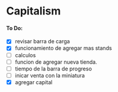 Capitalism
==========

#### To Do:
- [x] revisar barra de carga
- [x] funcionamiento de agregar mas stands
- [ ] calculos
- [ ] funcion de agregar nueva tienda.
- [ ] tiempo de la barra de progreso
- [ ] inicar venta con la miniatura
- [x] agregar capital
